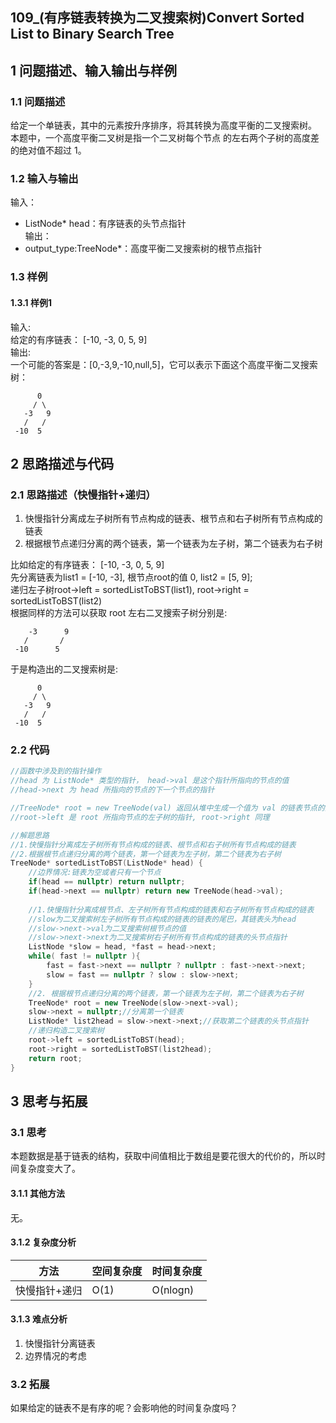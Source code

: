 ## 109_(有序链表转换为二叉搜索树)Convert Sorted List to Binary Search Tree
## 1 问题描述、输入输出与样例
### 1.1 问题描述
给定一个单链表，其中的元素按升序排序，将其转换为高度平衡的二叉搜索树。<br>
本题中，一个高度平衡二叉树是指一个二叉树每个节点 的左右两个子树的高度差的绝对值不超过 1。
### 1.2 输入与输出
输入：<br>
* ListNode* head：有序链表的头节点指针<br>
输出：<br>
* output_type:TreeNode*：高度平衡二叉搜索树的根节点指针
### 1.3 样例
#### 1.3.1 样例1<br>
输入: <br>
给定的有序链表： [-10, -3, 0, 5, 9]<br>
输出: <br>
一个可能的答案是：[0,-3,9,-10,null,5]，它可以表示下面这个高度平衡二叉搜索树：<br>

          0
         / \
	   -3   9
	   /   /
	 -10  5
	 

## 2 思路描述与代码    
### 2.1 思路描述（快慢指针+递归）
1. 快慢指针分离成左子树所有节点构成的链表、根节点和右子树所有节点构成的链表
2. 根据根节点递归分离的两个链表，第一个链表为左子树，第二个链表为右子树

比如给定的有序链表： [-10, -3, 0, 5, 9]<br>
先分离链表为list1 = [-10, -3], 根节点root的值 0, list2 = [5, 9];<br>
递归左子树root->left = sortedListToBST(list1), root->right = sortedListToBST(list2)<br>
根据同样的方法可以获取 root 左右二叉搜索子树分别是:

        -3      9
       /       /
     -10      5

于是构造出的二叉搜索树是:

          0
         / \
       -3   9
       /   /
     -10  5

### 2.2 代码
```cpp
//函数中涉及到的指针操作
//head 为 ListNode* 类型的指针， head->val 是这个指针所指向的节点的值
//head->next 为 head 所指向的节点的下一个节点的指针

//TreeNode* root = new TreeNode(val) 返回从堆中生成一个值为 val 的链表节点的指针给root
//root->left 是 root 所指向节点的左子树的指针, root->right 同理

//解题思路
//1.快慢指针分离成左子树所有节点构成的链表、根节点和右子树所有节点构成的链表
//2.根据根节点递归分离的两个链表，第一个链表为左子树，第二个链表为右子树 
TreeNode* sortedListToBST(ListNode* head) {
    //边界情况:链表为空或者只有一个节点
    if(head == nullptr) return nullptr;
    if(head->next == nullptr) return new TreeNode(head->val);
    
    //1.快慢指针分离成根节点、左子树所有节点构成的链表和右子树所有节点构成的链表
    //slow为二叉搜索树左子树所有节点构成的链表的链表的尾巴，其链表头为head
    //slow->next->val为二叉搜索树根节点的值
    //slow->next->next为二叉搜索树右子树所有节点构成的链表的头节点指针
    ListNode *slow = head, *fast = head->next;
    while( fast != nullptr ){
        fast = fast->next == nullptr ? nullptr : fast->next->next;
        slow = fast == nullptr ? slow : slow->next;
    }
    //2. 根据根节点递归分离的两个链表，第一个链表为左子树，第二个链表为右子树
    TreeNode* root = new TreeNode(slow->next->val);
    slow->next = nullptr;//分离第一个链表
    ListNode* list2head = slow->next->next;//获取第二个链表的头节点指针
    //递归构造二叉搜索树
    root->left = sortedListToBST(head);
    root->right = sortedListToBST(list2head);
    return root;
}
```
## 3 思考与拓展
### 3.1 思考
本题数据是基于链表的结构，获取中间值相比于数组是要花很大的代价的，所以时间复杂度变大了。
#### 3.1.1 其他方法
无。
#### 3.1.2 复杂度分析
方法|空间复杂度|时间复杂度
--- | --- | ---
快慢指针+递归|O(1)|O(nlogn)
#### 3.1.3 难点分析
1. 快慢指针分离链表
2. 边界情况的考虑

### 3.2 拓展
如果给定的链表不是有序的呢？会影响他的时间复杂度吗？
